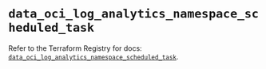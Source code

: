 # `data_oci_log_analytics_namespace_scheduled_task`

Refer to the Terraform Registry for docs: [`data_oci_log_analytics_namespace_scheduled_task`](https://registry.terraform.io/providers/oracle/oci/7.19.0/docs/data-sources/log_analytics_namespace_scheduled_task).
